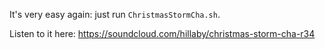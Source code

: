 It's very easy again: just run `ChristmasStormCha.sh`.

Listen to it here: https://soundcloud.com/hillaby/christmas-storm-cha-r34

